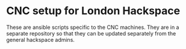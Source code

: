 # CNC setup for London Hackspace

These are ansible scripts specific to the CNC machines. They are in a
separate repository so that they can be updated separately from the
general hackspace admins. 

